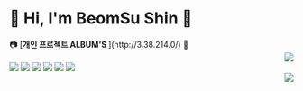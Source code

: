 

 
# 🛫 Hi, I'm BeomSu Shin 🛬
<div align="center">
 <div align="left">
 📷 [<strong>개인 프로젝트 ALBUM'S </strong>](http://3.38.214.0/) 📸 
 </div>
 
 <div align="right">
  <img align="right" src="https://github-readme-stats.vercel.app/api/top-langs/?username=bum2us&theme=dracula&exclude_repo=clone-web-scrapper,clone-zoom&hide=Procfile&layout=compact&langs_count=8"/>
 </div>
</div>
<br>
<div align="center">
 <div align="left">

  <img src="https://img.shields.io/badge/C Sharp-368CCB?style=flat&logo=C Sharp&logoColor=white"/> 
  <img src="https://img.shields.io/badge/Spring-6DB33F?style=flat&logo=Spring&logoColor=white"/> 
  <img src="https://img.shields.io/badge/React-61DAFB?style=flat&logo=React&logoColor=white"/> 
  <img src="https://img.shields.io/badge/JavaScript-F7DF1E?style=flat&logo=JavaScript&logoColor=white"/> 
  <img src="https://img.shields.io/badge/Amazon EC2-F7DF1E?style=flat&logo=Amazon EC2&logoColor=white"/> 
  <img src="https://img.shields.io/badge/Amazon RDS-527FFF?style=flat&logo=Amazon RDS&logoColor=white"/>
 
 </div>
 <div align="right">
  <img align="right" src="https://github-readme-stats.vercel.app/api?username=bum2us&show_icons=true&theme=dracula"/>  
 </div>
 
</div>
